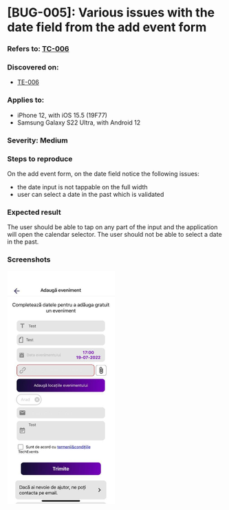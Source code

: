 # [BUG-005]: Various issues with the date field from the add event form

### Refers to: [TC-006](../test-cases/TC-006.md)

### Discovered on: 
- [TE-006](../test-execution/TE-006.md)

### Applies to:
- iPhone 12, with iOS 15.5 (19F77)
- Samsung Galaxy S22 Ultra, with Android 12

### Severity: Medium

### Steps to reproduce

On the add event form, on the date field notice the following issues:
- the date input is not tappable on the full width
- user can select a date in the past which is validated

### Expected result

The user should be able to tap on any part of the input and the application will open the calendar selector. The user should not be able to select a date in the past.

### Screenshots
[<img src="../test-evidences/test-evidence-TE-006-4.jpeg" width="250"/>](../test-evidences/test-evidence-TE-006-4.jpeg)

